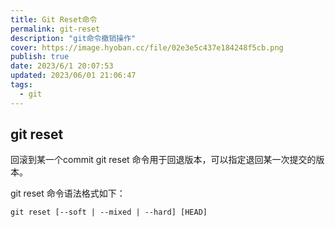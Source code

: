 ```yaml
---
title: Git Reset命令
permalink: git-reset
description: "git命令撤销操作"
cover: https://image.hyoban.cc/file/02e3e5c437e184248f5cb.png
publish: true
date: 2023/6/1 20:07:53
updated: 2023/06/01 21:06:47
tags:
  - git
---
```


## git reset

回滚到某一个commit
git reset 命令用于回退版本，可以指定退回某一次提交的版本。

git reset 命令语法格式如下：

```shell
git reset [--soft | --mixed | --hard] [HEAD]
```

